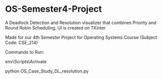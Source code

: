 # OS-Semester4-Project
A Deadlock Detection and Resolution visualizer that combines Priority and Round Robin Scheduling. UI is created on TKinter  

Made for our 4th Semester Project for Operating Systems Course (Subject Code: CSE_214)

Commands to Run:

env\Scripts\Activate 

python OS_Case_Study_DL_resolution.py 
